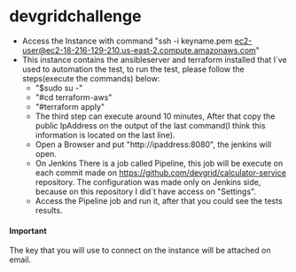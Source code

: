 # devgridchallenge
* Access the Instance with command "ssh -i keyname.pem ec2-user@ec2-18-216-129-210.us-east-2.compute.amazonaws.com"
* This instance contains the ansibleserver and terraform installed that I´ve used to automation the test, to run the test, please follow the steps(execute the commands) below:
	* "$sudo su -"
	* "#cd terraform-aws"
	* "#terraform apply"
	*  The third step can execute around 10 minutes, After that copy the public IpAddress on the output of the last command(I think this information is located on the last line).
	*  Open a Browser and put "http://ipaddress:8080", the jenkins will open.
	*  On Jenkins There is a job called Pipeline, this job will be execute on each commit made on https://github.com/devgrid/calculator-service repository. The configuration was made only on Jenkins side, because on this repository I did´t have access on "Settings".
	*  Access the Pipeline job and run it, after that you could see the tests results.

#### Important #####
The key that you will use to connect on the instance will be attached on email.
